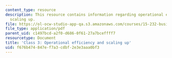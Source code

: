 ```yaml
---
content_type: resource
description: This resource contains information regarding operational efficiency and
  scaling up.
file: https://ol-ocw-studio-app-qa.s3.amazonaws.com/courses/15-232-business-model-innovation-global-health-in-frontier-markets-fall-2013/f676b474847ef7a3cdbf2e3e3aaa0bf3_MIT15_232F13_Class3.pdf
file_type: application/pdf
parent_uid: c1497bcd-a2f0-d686-0f61-27a7bceffff7
resourcetype: Document
title: 'Class 3: Operational efficiency and scaling up'
uid: f676b474-847e-f7a3-cdbf-2e3e3aaa0bf3
---
```

